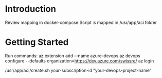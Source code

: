 # Introduction
Review mapping in docker-compose
Script is mapped in /usr/app/aci folder

# Getting Started
Run commands:
az extension add --name azure-devops
az devops configure --defaults organization=https://dev.azure.com/swissre/
az login

/usr/app/aci/create.sh your-subscription-id "your-devops-project-name"